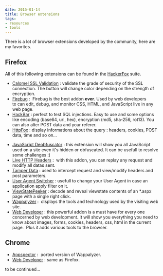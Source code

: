```yaml
---
date: 2015-01-14
title: Browser extensions
tags:
- resources
- tools
---
```

There is a lot of browser extensions developed by the community, here are my favorites.

## Firefox

All of this following extensions can be found in the [HackerFox](https://addons.mozilla.org/en-US/firefox/collections/yehgdotnet/webhacker/ "HackerFox") suite.

- [Calomel SSL Validation](https://addons.mozilla.org/fr/firefox/addon/calomel-ssl-validation/ "Calomel SSL Validation") : 
validate the grade of security of the SSL connection. The button will change color depending on the strength of encryption.
- [Firebug](https://addons.mozilla.org/fr/firefox/addon/firebug/ "Firebug") : 
Firebug is the best addon **ever**. Used by web developers to can edit, debug, and monitor CSS, HTML, and JavaScript live in any web page.
- [HackBar](https://addons.mozilla.org/fr/firefox/addon/hackbar/ "HackBar") : 
perfect to test SQL injections. Easy to use and some options like encoding (base64, url, hex), encryption (md5, sha-256, rot13). You can also alter POST data and your referer.
- [HttpFox](https://addons.mozilla.org/fr/firefox/addon/httpfox/ "HttpFox") : 
display informations about the query : headers, cookies, POST data, time and so on...
<!--more-->
- [JavaScript Deobfuscator](https://addons.mozilla.org/fr/firefox/addon/javascript-deobfuscator/ "JavaScript Deobfuscator") : 
this extension will show you all JavaScript used on a site even it's hidden or obfuscated. It can be usefull to resolve some challenges :)
- [Live HTTP Headers](https://addons.mozilla.org/fr/firefox/addon/live-http-headers/ "Live HTTP Headers") : 
with this addon, you can replay any request and modify all datas sent.
- [Tamper Data](https://addons.mozilla.org/fr/firefox/addon/tamper-data/ "Tamper Data") : 
used to intercept request and view/modify headers and post parameters.
- [User Agent Switcher](https://addons.mozilla.org/fr/firefox/addon/user-agent-switcher/ "User Agent Switcher") : 
usefull to change your User Agent in case an application apply filter on it.
- [ViewStatePeeker](https://addons.mozilla.org/fr/firefox/addon/viewstatepeeker/?src=search "ViewStatePeeker") : 
decode and reveal viewstate contents of an *.aspx page with a single right click.
- [Wappalyzer](https://addons.mozilla.org/fr/firefox/addon/wappalyzer/ "Wappalyzer") : 
displays the tools and technology used by the visiting web site.
- [Web Developer](https://addons.mozilla.org/fr/firefox/addon/web-developer/ "Web Developer") : 
this powerful addon is a must have for every one concerned by web development. 
It will show you everything you need to know about images, forms, cookies, headers, css, html in the current page. 
Plus it adds various tools to the browser.

## Chrome

- [Appspector](https://chrome.google.com/webstore/detail/appspector/homgcnaoacgigpkkljjjekpignblkeae "Appspector") : 
ported version of Wappalyzer.
- [Web Developer](https://chrome.google.com/webstore/detail/web-developer/bfbameneiokkgbdmiekhjnmfkcnldhhm "Web Developer") : 
same as Firefox.

to be continued...
